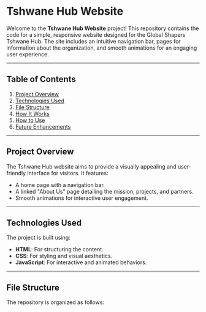 # Tshwane Hub Website

Welcome to the **Tshwane Hub Website** project! This repository contains the code for a simple, responsive website designed for the Global Shapers Tshwane Hub. The site includes an intuitive navigation bar, pages for information about the organization, and smooth animations for an engaging user experience.

---

## Table of Contents
1. [Project Overview](#project-overview)
2. [Technologies Used](#technologies-used)
3. [File Structure](#file-structure)
4. [How It Works](#how-it-works)
5. [How to Use](#how-to-use)
6. [Future Enhancements](#future-enhancements)

---

## Project Overview

The Tshwane Hub website aims to provide a visually appealing and user-friendly interface for visitors. It features:
- A home page with a navigation bar.
- A linked "About Us" page detailing the mission, projects, and partners.
- Smooth animations for interactive user engagement.

---

## Technologies Used

The project is built using:
- **HTML**: For structuring the content.
- **CSS**: For styling and visual aesthetics.
- **JavaScript**: For interactive and animated behaviors.

---

## File Structure

The repository is organized as follows:

